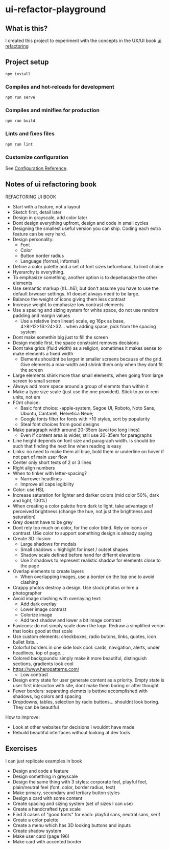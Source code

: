 # ui-refactor-playground

## What is this?

I created this project to experiment with the concepts in the UX/UI book [ui refactoring](https://refactoringui.com/book/)

## Project setup
```
npm install
```

### Compiles and hot-reloads for development
```
npm run serve
```

### Compiles and minifies for production
```
npm run build
```

### Lints and fixes files
```
npm run lint
```

### Customize configuration
See [Configuration Reference](https://cli.vuejs.org/config/).

## Notes of ui refactoring book

REFACTORING UI BOOK

- Start with a feature, not a layout
- Sketch first, detail later
- Design in grayscale, add color later
- Dont design everything upfront, design and code in small cycles
- Designing the smallest useful version you can ship. Coding each extra feature can be very hard.
- Design personality:
	- Font
	- Color
	- Button border radius
	- Language (formal, informal)
- Define a color palette and a set of font sizes beforehand, to limit choice
- Hyerarchy is everything.
- To emphasize something, another option is to depehasaize the other elements
- Use semantic markup (h1...h6), but don't assume you have to use the default brwoser settings. h1 doesnt always need to be large.
- Balance the weight of icons giving them less contrast
- Increase weight to emphasize low contrast elements
- Use a spacing and sizing system for white space, do not use random padding and margin values
	- Use a relative (non linear) scale, eg 16px as base, 4>8>12>16>24>32... when adding space, pick from the spacing system
- Dont make somethin big just to fill the screen
- Design mobile first, the space constraint removes decisions
- Dont take grids (fluid width) as a religion, sometimes it makes sense to make elements a fixed width
	- Elements shouldnt be larger in smaller screens because of the grid. Give elements a max-width and shrink them only when they dont fit the screen
- Large elements shink more than small elements, when going from large screen to small screen
- Always add more space around a group of elemnts than within it
- Make a type size scale (just use the one provided). Stick to px or rem units, not em
- FOnt choice:
	- Basic font choice: -apple-system, Segoe UI, Roboto, Noto Sans, Ubuntu, Cantarell, Helvetica Neue;
	- Google fonts filter for fonts with +10 styles, sort by popularity
	- Steal font choices from good designs
- Make paragraph width around 20-35em (avoi too long lines)
	- Even if content area is wider, still use 20-35em for paragraphs
- Line height depends on font size and paragraph width. Is should be such that finding the next line when reading is easy
- Links: no need to make them all blue, bold them or underline on hover if not part of main user flow
- Center only short texts of 2 or 3 lines
- Right align numbers
- When to tinker with letter-spacing?
	- Narrower headlines
	- Improve all caps legibility
- Color: use HSL
- Increase saturation for lighter and darker colors (mid color 50%, dark and light, 100%)
- When creating a color palette from dark to light, take advantage of perceived brightness (change the hue, not just the brightness and saturation)
- Grey doesnt have to be grey
- Dont rely too much on color, for the color blind. Rely on icons or contrast. USe color to support something design is already saying
- Create 3D illusion:
	- Large shadows for modals
	- Small shadows + highlight for inset / outset shapes
	- Shadow scale defined before hand for differnt elevations
	- Use 2 shadows to represent realistic shadow for elements close to the page
- Overlap elements to create layers
	- When overlapping images, use a border on the top one to avoid clashing
- Crappy photos destroy a design. Use stock photos or hire a photographer
- Avoid image clashing with overlaying text:
	- Add dark overlay
	- Lower image contrast
	- Colorize image
	- Add text shadow and lower a bit image contrast
- Favicons: do not simply scale down the logo. Redraw a simplified verion that looks good at that scale
- Use custom elements: checkboxes, radio butons, links, quotes, icon bullet lists...
- Colorful borders in one side look cool: cards, navigation, alerts, under headlines, top of page...
- Colored backgounds: simply make it more beautiful, distinguish sections, gradients look cool
- https://www.heropatterns.com/
	- Low contrast
- Design emty state for user generate content as a priority. Empty state is user first interacton with site, dont make them boring or after thought
- Fewer borders: separating elemnts is bettwe accomplished with shadows, bg colors and spacing
- Dropdowns, tables, selection by radio buttons... shouldnt look boring. They can be beautiful

How to improve:
- Look at other websites for decisions I wouldnt have made
- Rebuild beautiful interfaces without looking at dev tools

## Exercises

I can just replicate examples in book

- Design and code a feature
- Design something in greyscale
- Design the same thing with 3 styles: corporate feel, playful feel, plain/neutral feel (font, color, border radius, text)
- Make prmary, secondary and tertiary button styles
- Design a card with some content
- Create spacing and sizing system (set of sizes I can use)
- Create a handcrafted type scale
- Find 3 cases of "good fonts" for each: playful sans, neutral sans, serif
- Create a color palette
- Create a menu which has 3D looking buttons and inputs
- Create shadow system
- Make user card (page 196)
- Make card with accented border